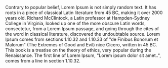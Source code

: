 Contrary to popular belief, Lorem Ipsum is not simply random text. It has roots in a piece of classical Latin literature from 45 BC, making
it over 2000 years old. Richard McClintock, a Latin professor at Hampden-Sydney College in Virginia, looked up one of the more obscure
Latin words, consectetur, from a Lorem Ipsum passage, and going through the cites of the word in classical literature, discovered the
undoubtable source. Lorem Ipsum comes from sections 1.10.32 and 1.10.33 of "de Finibus Bonorum et Malorum" (The Extremes of Good and
Evil) nice Cicero, written in 45 BC. This book is a treatise on the theory of ethics, very popular during the Renaissance. The first line
of Lorem Ipsum, "Lorem ipsum dolor sit amet..", comes from a line in section 1.10.32.